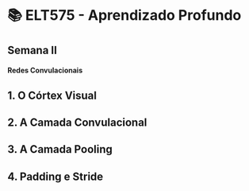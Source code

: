 # 📚 ELT575 - Aprendizado Profundo
## Semana II
####  Redes Convulacionais


## 1. O Córtex Visual

## 2.  A Camada Convulacional

## 3. A Camada Pooling

## 4. Padding e Stride



